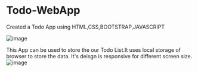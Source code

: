 # Todo-WebApp
Created a Todo App using HTML,CSS,BOOTSTRAP,JAVASCRIPT


![image](https://user-images.githubusercontent.com/55405281/118439834-58a6a300-b704-11eb-89ed-624d2dc7007e.png)





This App can be used to store the our Todo List.It uses local storage of browser to store the data.
It's deisgn is responsive for different screen size.
![image](https://user-images.githubusercontent.com/55405281/118440081-c357de80-b704-11eb-94a5-45c0b4726beb.png)
